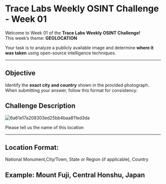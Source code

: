 # Trace Labs Weekly OSINT Challenge - Week 01

Welcome to Week 01 of the **Trace Labs Weekly OSINT Challenge!**  
This week’s theme: **GEOLOCATION**

Your task is to analyze a publicly available image and determine **where it was taken** using open-source intelligence techniques.

---

## Objective

Identify the **exact city and country** shown in the provided photograph.  
When submitting your answer, follow this format for consistency:

## Challenge Description
![6a61e17a208303ed25bb4baa811ed3da](https://github.com/user-attachments/assets/f4a4b663-1333-4053-8203-f90013f1b0a9)

Please tell us the name of this location

---

## Location Format:
National Monument,City/Town, State or Region (if applicable), Country
## Example: Mount Fuji, Central Honshu, Japan



